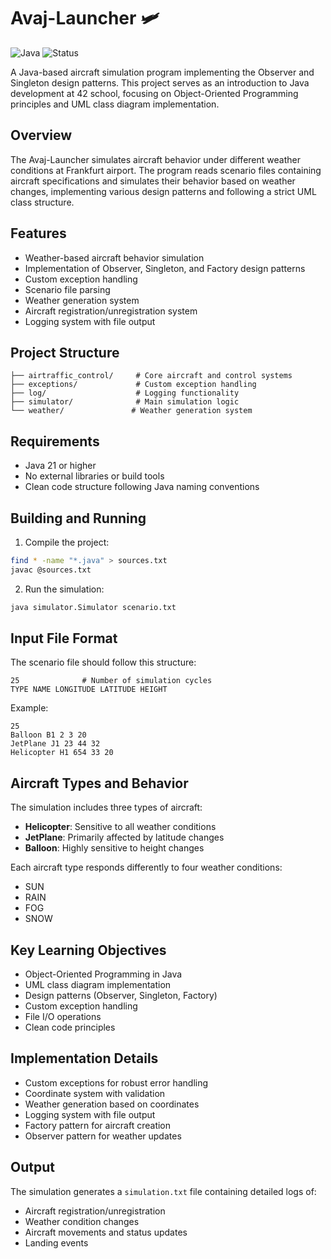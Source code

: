 # Avaj-Launcher 🛩️

![Java](https://img.shields.io/badge/Java-21-blue)
![Status](https://img.shields.io/badge/Status-Completed-success)

A Java-based aircraft simulation program implementing the Observer and Singleton design patterns. This project serves as an introduction to Java development at 42 school, focusing on Object-Oriented Programming principles and UML class diagram implementation.

## Overview

The Avaj-Launcher simulates aircraft behavior under different weather conditions at Frankfurt airport. The program reads scenario files containing aircraft specifications and simulates their behavior based on weather changes, implementing various design patterns and following a strict UML class structure.

## Features

- Weather-based aircraft behavior simulation
- Implementation of Observer, Singleton, and Factory design patterns
- Custom exception handling
- Scenario file parsing
- Weather generation system
- Aircraft registration/unregistration system
- Logging system with file output

## Project Structure

```
├── airtraffic_control/     # Core aircraft and control systems
├── exceptions/             # Custom exception handling
├── log/                    # Logging functionality
├── simulator/              # Main simulation logic
└── weather/               # Weather generation system
```

## Requirements

- Java 21 or higher
- No external libraries or build tools
- Clean code structure following Java naming conventions

## Building and Running

1. Compile the project:
```bash
find * -name "*.java" > sources.txt
javac @sources.txt
```

2. Run the simulation:
```bash
java simulator.Simulator scenario.txt
```

## Input File Format

The scenario file should follow this structure:
```
25              # Number of simulation cycles
TYPE NAME LONGITUDE LATITUDE HEIGHT
```

Example:
```
25
Balloon B1 2 3 20
JetPlane J1 23 44 32
Helicopter H1 654 33 20
```

## Aircraft Types and Behavior

The simulation includes three types of aircraft:
- **Helicopter**: Sensitive to all weather conditions
- **JetPlane**: Primarily affected by latitude changes
- **Balloon**: Highly sensitive to height changes

Each aircraft type responds differently to four weather conditions:
- SUN
- RAIN
- FOG
- SNOW

## Key Learning Objectives

- Object-Oriented Programming in Java
- UML class diagram implementation
- Design patterns (Observer, Singleton, Factory)
- Custom exception handling
- File I/O operations
- Clean code principles

## Implementation Details

- Custom exceptions for robust error handling
- Coordinate system with validation
- Weather generation based on coordinates
- Logging system with file output
- Factory pattern for aircraft creation
- Observer pattern for weather updates

## Output

The simulation generates a `simulation.txt` file containing detailed logs of:
- Aircraft registration/unregistration
- Weather condition changes
- Aircraft movements and status updates
- Landing events
